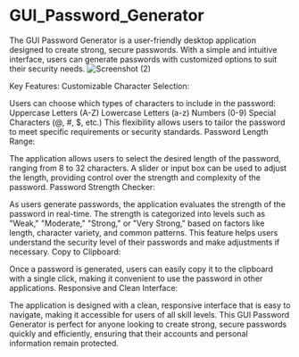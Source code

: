 # GUI_Password_Generator

The GUI Password Generator is a user-friendly desktop application designed to create strong, secure passwords. With a simple and intuitive interface, users can generate passwords with customized options to suit their security needs.
![Screenshot (2)](https://github.com/user-attachments/assets/5908d606-bb21-4dec-8d07-60660d80669b)


Key Features:
Customizable Character Selection:

Users can choose which types of characters to include in the password:
Uppercase Letters (A-Z)
Lowercase Letters (a-z)
Numbers (0-9)
Special Characters (@, #, $, etc.)
This flexibility allows users to tailor the password to meet specific requirements or security standards.
Password Length Range:

The application allows users to select the desired length of the password, ranging from 8 to 32 characters.
A slider or input box can be used to adjust the length, providing control over the strength and complexity of the password.
Password Strength Checker:

As users generate passwords, the application evaluates the strength of the password in real-time.
The strength is categorized into levels such as "Weak," "Moderate," "Strong," or "Very Strong," based on factors like length, character variety, and common patterns.
This feature helps users understand the security level of their passwords and make adjustments if necessary.
Copy to Clipboard:

Once a password is generated, users can easily copy it to the clipboard with a single click, making it convenient to use the password in other applications.
Responsive and Clean Interface:

The application is designed with a clean, responsive interface that is easy to navigate, making it accessible for users of all skill levels.
This GUI Password Generator is perfect for anyone looking to create strong, secure passwords quickly and efficiently, ensuring that their accounts and personal information remain protected.

